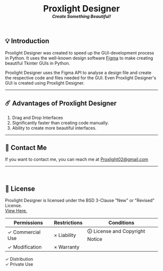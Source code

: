 <p align="center">

  <h1 align="center" style="margin: 0 auto 0 auto;">Proxlight Designer</h1>
  <h5 align="center" style="margin: 0 auto 0 auto;">Create Something Beautiful!</h5>
  </p>



  <br>

## 💡 Introduction

Proxlight Designer was created to speed up the GUI-development process in Python. It uses the well-known design software [Figma](https://www.figma.com/) to make creating beautiful Tkinter GUIs in Python.

Proxlight Designer uses the Figma API to analyse a design file and create the respective code and files needed for the GUI. Even Proxlight Designer's GUI is created using Proxlight Designer.

___

## ☄️  Advantages of Proxlight Designer
1. Drag and Drop Interfaces
2. Significantly faster than creating code manually.
3. Ability to create more beautiful interfaces.

___


## 📝 Contact Me

If you want to contact me, you can reach me at Proxlight02@gmail.com

___
<br>

## 📄 License
<!--- If you're not sure which open license to use see https://choosealicense.com/--->

Proxlight Designer is licensed under the BSD 3-Clause "New" or "Revised" License.  
[View Here.](https://github.com/Proxlightv/Proxlight-Designer/blob/master/LICENSE)

| Permissions | Restrictions | Conditions
| --- | --- | --- 
&check; Commercial Use | &times; Liability | &#x1f6c8; License and Copyright Notice
&check; Modification   | &times; Warranty
&check; Distribution  
&check; Private Use

